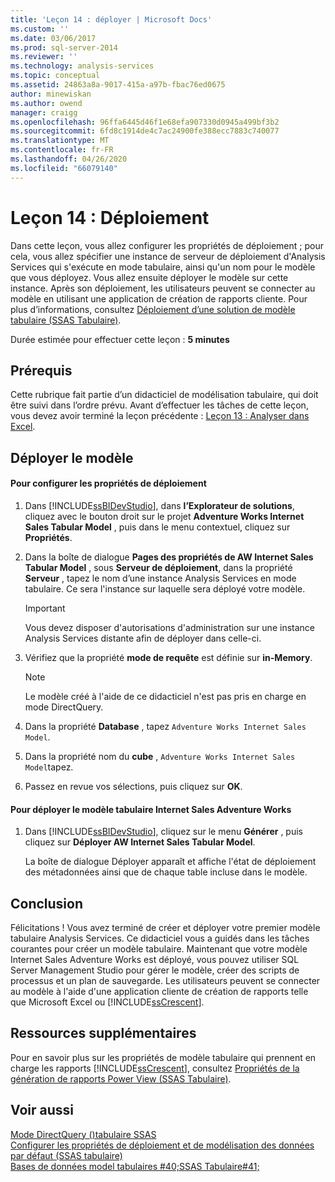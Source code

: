 ```yaml
---
title: 'Leçon 14 : déployer | Microsoft Docs'
ms.custom: ''
ms.date: 03/06/2017
ms.prod: sql-server-2014
ms.reviewer: ''
ms.technology: analysis-services
ms.topic: conceptual
ms.assetid: 24863a8a-9017-415a-a97b-fbac76ed0675
author: minewiskan
ms.author: owend
manager: craigg
ms.openlocfilehash: 96ffa6445d46f1e68efa907330d0945a499bf3b2
ms.sourcegitcommit: 6fd8c1914de4c7ac24900fe388ecc7883c740077
ms.translationtype: MT
ms.contentlocale: fr-FR
ms.lasthandoff: 04/26/2020
ms.locfileid: "66079140"
---
```

# <a name="lesson-14-deploy"></a>Leçon 14 : Déploiement
  Dans cette leçon, vous allez configurer les propriétés de déploiement ; pour cela, vous allez spécifier une instance de serveur de déploiement d'Analysis Services qui s'exécute en mode tabulaire, ainsi qu'un nom pour le modèle que vous déployez. Vous allez ensuite déployer le modèle sur cette instance. Après son déploiement, les utilisateurs peuvent se connecter au modèle en utilisant une application de création de rapports cliente. Pour plus d’informations, consultez [Déploiement d’une solution de modèle tabulaire &#40;SSAS Tabulaire&#41;](tabular-models/tabular-model-solution-deployment-ssas-tabular.md).  
  
 Durée estimée pour effectuer cette leçon : **5 minutes**  
  
## <a name="prerequisites"></a>Prérequis  
 Cette rubrique fait partie d’un didacticiel de modélisation tabulaire, qui doit être suivi dans l’ordre prévu. Avant d’effectuer les tâches de cette leçon, vous devez avoir terminé la leçon précédente : [Leçon 13 : Analyser dans Excel](lesson-12-analyze-in-excel.md).  
  
## <a name="deploy-the-model"></a>Déployer le modèle  
  
#### <a name="to-configure-deployment-properties"></a>Pour configurer les propriétés de déploiement  
  
1.  Dans [!INCLUDE[ssBIDevStudio](../includes/ssbidevstudio-md.md)], dans **l’Explorateur de solutions**, cliquez avec le bouton droit sur le projet **Adventure Works Internet Sales Tabular Model** , puis dans le menu contextuel, cliquez sur **Propriétés**.  
  
2.  Dans la boîte de dialogue **Pages des propriétés de AW Internet Sales Tabular Model** , sous **Serveur de déploiement**, dans la propriété **Serveur** , tapez le nom d’une instance Analysis Services en mode tabulaire. Ce sera l'instance sur laquelle sera déployé votre modèle.  
  
    > [!IMPORTANT]  
    >  Vous devez disposer d'autorisations d'administration sur une instance Analysis Services distante afin de déployer dans celle-ci.  
  
3.  Vérifiez que la propriété **mode de requête** est définie sur **in-Memory**.  
  
    > [!NOTE]  
    >  Le modèle créé à l'aide de ce didacticiel n'est pas pris en charge en mode DirectQuery.  
  
4.  Dans la propriété **Database** , tapez `Adventure Works Internet Sales Model`.  
  
5.  Dans la propriété nom du **cube** , `Adventure Works Internet Sales Model`tapez.  
  
6.  Passez en revue vos sélections, puis cliquez sur **OK**.  
  
#### <a name="to-deploy-the-adventure-works-internet-sales-tabular-model"></a>Pour déployer le modèle tabulaire Internet Sales Adventure Works  
  
1.  Dans [!INCLUDE[ssBIDevStudio](../includes/ssbidevstudio-md.md)], cliquez sur le menu **Générer** , puis cliquez sur **Déployer AW Internet Sales Tabular Model**.  
  
     La boîte de dialogue Déployer apparaît et affiche l'état de déploiement des métadonnées ainsi que de chaque table incluse dans le modèle.  
  
## <a name="conclusion"></a>Conclusion  
 Félicitations ! Vous avez terminé de créer et déployer votre premier modèle tabulaire Analysis Services. Ce didacticiel vous a guidés dans les tâches courantes pour créer un modèle tabulaire. Maintenant que votre modèle Internet Sales Adventure Works est déployé, vous pouvez utiliser SQL Server Management Studio pour gérer le modèle, créer des scripts de processus et un plan de sauvegarde. Les utilisateurs peuvent se connecter au modèle à l'aide d'une application cliente de création de rapports telle que Microsoft Excel ou [!INCLUDE[ssCrescent](../includes/sscrescent-md.md)].  
  
## <a name="additional-resources"></a>Ressources supplémentaires  
 Pour en savoir plus sur les propriétés de modèle tabulaire qui prennent en charge les rapports [!INCLUDE[ssCrescent](../includes/sscrescent-md.md)], consultez [Propriétés de la génération de rapports Power View &#40;SSAS Tabulaire&#41;](tabular-models/properties-ssas-tabular.md).  
  
## <a name="see-also"></a>Voir aussi  
 [Mode DirectQuery &#40;&#41;tabulaire SSAS](tabular-models/directquery-mode-ssas-tabular.md)   
 [Configurer les propriétés de déploiement et de modélisation des données par défaut &#40;SSAS tabulaire&#41;](tabular-models/configure-default-data-modeling-and-deployment-properties-ssas-tabular.md)   
 [Bases de données model tabulaires #40;SSAS Tabulaire#41;](tabular-models/tabular-model-databases-ssas-tabular.md)  
  
  
